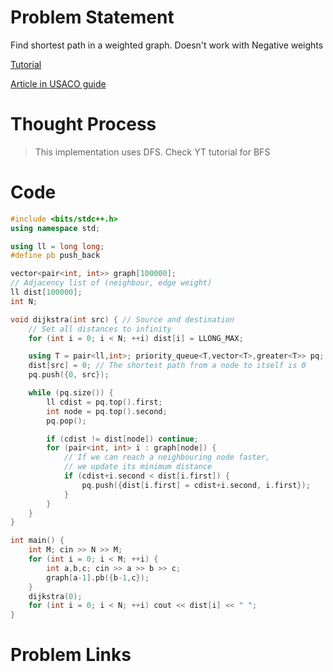 # Problem Statement
Find shortest path in a weighted graph. Doesn't work with Negative weights

[Tutorial](https://www.youtube.com/watch?v=sD0lLYlGCJE&list=PL-Jc9J83PIiHfqDcLZMcO9SsUDY4S3a-v&index=15)

[Article in USACO guide](https://usaco.guide/gold/shortest-paths?lang=cpp#implementation-1)

# Thought Process

> This implementation uses DFS. Check YT tutorial for BFS

# Code
```cpp
#include <bits/stdc++.h>
using namespace std;

using ll = long long;
#define pb push_back

vector<pair<int, int>> graph[100000];
// Adjacency list of (neighbour, edge weight)
ll dist[100000];
int N;

void dijkstra(int src) { // Source and destination
	// Set all distances to infinity
	for (int i = 0; i < N; ++i) dist[i] = LLONG_MAX;

	using T = pair<ll,int>; priority_queue<T,vector<T>,greater<T>> pq;
	dist[src] = 0; // The shortest path from a node to itself is 0
	pq.push({0, src});

	while (pq.size()) {
		ll cdist = pq.top().first;
		int node = pq.top().second;
		pq.pop();

		if (cdist != dist[node]) continue;
		for (pair<int, int> i : graph[node]) {
			// If we can reach a neighbouring node faster,
			// we update its minimum distance
			if (cdist+i.second < dist[i.first]) {
				pq.push({dist[i.first] = cdist+i.second, i.first});
			}
		}
	}
}

int main() {
	int M; cin >> N >> M;
	for (int i = 0; i < M; ++i) {
		int a,b,c; cin >> a >> b >> c;
		graph[a-1].pb({b-1,c});
	}
	dijkstra(0);
	for (int i = 0; i < N; ++i) cout << dist[i] << " ";
}
```

# Problem Links
